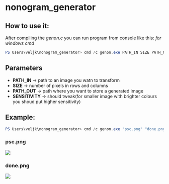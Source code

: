 # nonogram_generator
## How to use it:
After compiling the *genon.c* you can run program from console like this:
*for windows cmd*
```powershell
PS Users\veljk\nonogram_generator> cmd /c genon.exe PATH_IN SIZE PATH_OUT SENSITIVITY
```
## Parameters
* **PATH_IN** &rarr; path to an image you watn to transform
* **SIZE** &rarr; number of pixels in rows and columns
* **PATH_OUT** &rarr; path where you want to store a generated image
* **SENSITIVITY** &rarr; should tweak(for smaller image with brighter colours you shoud put higher sensitivity)
## Example:
```powershell
PS Users\veljk\nonogram_generator> cmd /c genon.exe "psc.png" "done.png" 220
```
### **psc.png**
![](/testimages/psc.png)
### **done.png**
![](/testimages/done1.png)
